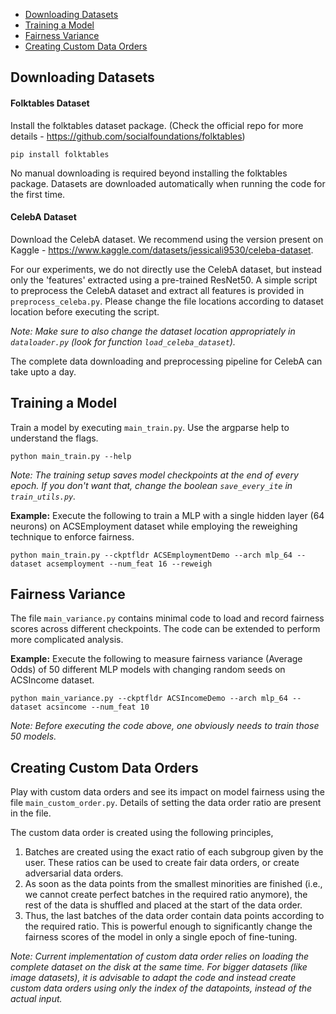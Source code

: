 * [Downloading Datasets](#downloading-datasets)
* [Training a Model](#training-a-model)
* [Fairness Variance](#fairness-variance)
* [Creating Custom Data Orders](#creating-custom-data-orders)

## Downloading Datasets

#### Folktables Dataset

Install the folktables dataset package. (Check the official repo for more details - https://github.com/socialfoundations/folktables)
```
pip install folktables
```
No manual downloading is required beyond installing the folktables package. Datasets are downloaded automatically when running the code for the first time.

#### CelebA Dataset

Download the CelebA dataset. We recommend using the version present on Kaggle - https://www.kaggle.com/datasets/jessicali9530/celeba-dataset.

For our experiments, we do not directly use the CelebA dataset, but instead only the 'features' extracted using a pre-trained ResNet50. A simple script to preprocess the CelebA dataset and extract all features is provided in `preprocess_celeba.py`. Please change the file locations according to dataset location before executing the script.

_Note: Make sure to also change the dataset location appropriately in `dataloader.py` (look for function `load_celeba_dataset`)._

The complete data downloading and preprocessing pipeline for CelebA can take upto a day.

## Training a Model

Train a model by executing `main_train.py`. Use the argparse help to understand the flags.
```
python main_train.py --help
```

_Note: The training setup saves model checkpoints at the end of every epoch. If you don't want that, change the boolean `save_every_ite` in `train_utils.py`._

**Example:** Execute the following to train a MLP with a single hidden layer (64 neurons) on ACSEmployment dataset while employing the reweighing technique to enforce fairness.
```
python main_train.py --ckptfldr ACSEmploymentDemo --arch mlp_64 --dataset acsemployment --num_feat 16 --reweigh
```

## Fairness Variance

The file `main_variance.py` contains minimal code to load and record fairness scores across different checkpoints. The code can be extended to perform more complicated analysis.

**Example:** Execute the following to measure fairness variance (Average Odds) of 50 different MLP models with changing random seeds on ACSIncome dataset.
```
python main_variance.py --ckptfldr ACSIncomeDemo --arch mlp_64 --dataset acsincome --num_feat 10
```

_Note: Before executing the code above, one obviously needs to train those 50 models._

## Creating Custom Data Orders

Play with custom data orders and see its impact on model fairness using the file `main_custom_order.py`. Details of setting the data order ratio are present in the file.

The custom data order is created using the following principles,
1. Batches are created using the exact ratio of each subgroup given by the user. These ratios can be used to create fair data orders, or create adversarial data orders.
2. As soon as the data points from the smallest minorities are finished (i.e., we cannot create perfect batches in the required ratio anymore), the rest of the data is shuffled and placed at the start of the data order.
3. Thus, the last batches of the data order contain data points according to the required ratio. This is powerful enough to significantly change the fairness scores of the model in only a single epoch of fine-tuning.

_Note: Current implementation of custom data order relies on loading the complete dataset on the disk at the same time. For bigger datasets (like image datasets), it is advisable to adapt the code and instead create custom data orders using only the index of the datapoints, instead of the actual input._
